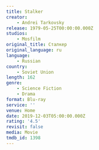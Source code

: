 ```yaml
---
title: Stalker
creator:
    - Andrei Tarkovsky
release: 1979-05-25T00:00:00.000Z
studios:
    - Mosfilm
original_title: Сталкер
original_language: ru
language:
    - Russian
country:
    - Soviet Union
length: 162
genre:
    - Science Fiction
    - Drama
format: Blu-ray
service: ''
venue: Home
date: 2019-12-03T05:00:00.000Z
rating: '4.5'
revisit: false
media: Movie
tmdb_id: 1398
---
```



